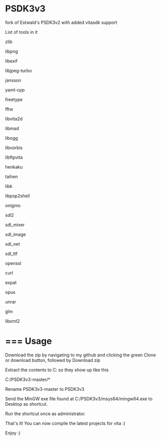 # PSDK3v3
fork of Estwald's PSDK3v2 with added vitasdk support

List of tools in it

zlib

libpng

libexif

libjpeg-turbo

jansson

yaml-cpp

freetype

fftw

libvita2d

libmad

libogg

libvorbis

libftpvita

henkaku

taihen

libk

libpsp2shell

onigmo

sdl2

sdl_mixer

sdl_image

sdl_net

sdl_ttf

openssl

curl

expat

opus

unrar

glm

libxml2

===
Usage
===

Download the zip by navigating to my github and clicking the green Clone or download button, followed by Download zip

Extract the contents to C: so they show up like this

C:/PSDK3v3-master/*

Rename PSDK3v3-master to PSDK3v3

Send the MinGW exe file found at C:/PSDK3v3/msys64/mingw64.exe to Desktop as shortcut.

Run the shortcut once as administrator.

That's it! You can now compile the latest projects for vita :)

Enjoy :)
